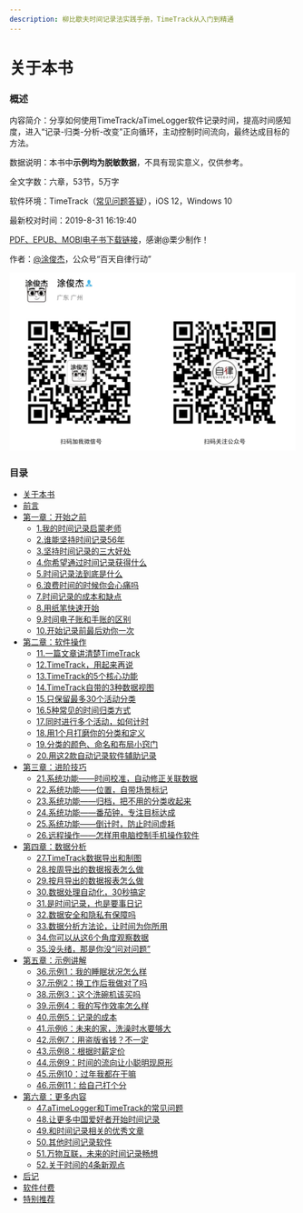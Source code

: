 ```yaml
---
description: 柳比歇夫时间记录法实践手册，TimeTrack从入门到精通
---
```


# 关于本书

### 概述

内容简介：分享如何使用TimeTrack/aTimeLogger软件记录时间，提高时间感知度，进入“记录-归类-分析-改变”正向循环，主动控制时间流向，最终达成目标的方法。

数据说明：本书中**示例均为脱敏数据**，不具有现实意义，仅供参考。

全文字数：六章，53节，5万字

软件环境：TimeTrack（[常见问题答疑](https://shijian.tujunjie.com/ch06/ch06.47)），iOS 12，Windows 10

最新校对时间：2019-8-31 16:19:40

[PDF、EPUB、MOBI电子书下载链接](http://suo.im/4x3W4n)，感谢@栗少制作！

作者：[@涂俊杰](https://images-cdn.shimo.im/SAphQSbZkjUXGrcs/QQ%E5%9B%BE%E7%89%8720190910202220.jpg)，公众号“百天自律行动”

![&#x5DE6;&#x8FB9;&#x79C1;&#x4EBA;&#x5FAE;&#x4FE1;&#xFF0C;&#x53F3;&#x8FB9;&#x516C;&#x4F17;&#x53F7;](.gitbook/assets/tu-pian%20%281%29.png)

### 目录

* [关于本书](https://shijian.tujunjie.com/)
* [前言](https://shijian.tujunjie.com/ch.start)
* [第一章：开始之前](https://shijian.tujunjie.com/ch01)
  * [1.我的时间记录启蒙老师](https://shijian.tujunjie.com/ch01/ch01.01)
  * [2.谁能坚持时间记录56年](https://shijian.tujunjie.com/ch01/ch01.02)
  * [3.坚持时间记录的三大好处](https://shijian.tujunjie.com/ch01/ch01.03)
  * [4.你希望通过时间记录获得什么](https://shijian.tujunjie.com/ch01/ch01.04)
  * [5.时间记录法到底是什么](https://shijian.tujunjie.com/ch01/ch01.05)
  * [6.浪费时间的时候你会心痛吗](https://shijian.tujunjie.com/ch01/ch01.06)
  * [7.时间记录的成本和缺点](https://shijian.tujunjie.com/ch01/ch01.07)
  * [8.用纸笔快速开始](https://shijian.tujunjie.com/ch01/ch01.08)
  * [9.时间电子账和手账的区别](https://shijian.tujunjie.com/ch01/ch01.09)
  * [10.开始记录前最后劝你一次](https://shijian.tujunjie.com/ch01/ch01.10)
* [第二章：软件操作](https://shijian.tujunjie.com/ch02)
  * [11.一篇文章讲清楚TimeTrack](https://shijian.tujunjie.com/ch02/ch02.11)
  * [12.TimeTrack，用起来再说](https://shijian.tujunjie.com/ch02/ch02.12)
  * [13.TimeTrack的5个核心功能](https://shijian.tujunjie.com/ch02/ch02.13)
  * [14.TimeTrack自带的3种数据视图](https://shijian.tujunjie.com/ch02/ch02.14)
  * [15.只保留最多30个活动分类](https://shijian.tujunjie.com/ch02/ch02.15)
  * [16.5种常见的时间归类方式](https://shijian.tujunjie.com/ch02/ch02.16)
  * [17.同时进行多个活动，如何计时](https://shijian.tujunjie.com/ch02/ch02.17)
  * [18.用1个月打磨你的分类和定义](https://shijian.tujunjie.com/ch02/ch02.18)
  * [19.分类的颜色、命名和布局小窍门](https://shijian.tujunjie.com/ch02/ch02.19)
  * [20.用这2款自动记录软件辅助记录](https://shijian.tujunjie.com/ch02/ch02.20)
* [第三章：进阶技巧](https://shijian.tujunjie.com/ch03)
  * [21.系统功能——时间校准，自动修正关联数据](https://shijian.tujunjie.com/ch03/ch03.21)
  * [22.系统功能——位置，自带场景标记](https://shijian.tujunjie.com/ch03/ch03.22)
  * [23.系统功能——归档，把不用的分类收起来](https://shijian.tujunjie.com/ch03/ch03.23)
  * [24.系统功能——番茄钟，专注目标达成](https://shijian.tujunjie.com/ch03/ch03.24)
  * [25.系统功能——倒计时，防止时间虚耗](https://shijian.tujunjie.com/ch03/ch03.25)
  * [26.远程操作——怎样用电脑控制手机操作软件](https://shijian.tujunjie.com/ch03/ch03.26)
* [第四章：数据分析](https://shijian.tujunjie.com/ch04)
  * [27.TimeTrack数据导出和制图](https://shijian.tujunjie.com/ch04/ch04.27)
  * [28.按周导出的数据报表怎么做](https://shijian.tujunjie.com/ch04/ch04.28)
  * [29.按月导出的数据报表怎么做](https://shijian.tujunjie.com/ch04/ch04.29)
  * [30.数据处理自动化，30秒搞定](https://shijian.tujunjie.com/ch04/ch04.30)
  * [31.是时间记录，也是要事日记](https://shijian.tujunjie.com/ch04/ch04.31)
  * [32.数据安全和隐私有保障吗](https://shijian.tujunjie.com/ch04/ch04.32)
  * [33.数据分析方法论，让时间为你所用](https://shijian.tujunjie.com/ch04/ch04.33)
  * [34.你可以从这6个角度观察数据](https://shijian.tujunjie.com/ch04/ch04.34)
  * [35.没头绪，那是你没“问对问题”](https://shijian.tujunjie.com/ch04/ch04.35)
* [第五章：示例讲解](https://shijian.tujunjie.com/ch05)
  * [36.示例1：我的睡眠状况怎么样](https://shijian.tujunjie.com/ch05/ch05.36)
  * [37.示例2：换工作后我做对了吗](https://shijian.tujunjie.com/ch05/ch05.37)
  * [38.示例3：这个洗碗机该买吗](https://shijian.tujunjie.com/ch05/ch05.38)
  * [39.示例4：我的写作效率怎么样](https://shijian.tujunjie.com/ch05/ch05.39)
  * [40.示例5：记录的成本](https://shijian.tujunjie.com/ch05/ch05.40)
  * [41.示例6：未来的家，洗澡时水要够大](https://shijian.tujunjie.com/ch05/ch05.41)
  * [42.示例7：用盗版省钱？不一定](https://shijian.tujunjie.com/ch05/ch05.42)
  * [43.示例8：根据时薪定价](https://shijian.tujunjie.com/ch05/ch05.43)
  * [44.示例9：时间的流向让小聪明现原形](https://shijian.tujunjie.com/ch05/ch05.44)
  * [45.示例10：过年我都在干嘛](https://shijian.tujunjie.com/ch05/ch05.45)
  * [46.示例11：给自己打个分](https://shijian.tujunjie.com/ch05/ch05.46)
* [第六章：更多内容](https://shijian.tujunjie.com/ch06)
  * [47.aTimeLogger和TimeTrack的常见问题](https://shijian.tujunjie.com/ch06/ch06.47)
  * [48.让更多中国爱好者开始时间记录](https://shijian.tujunjie.com/ch06/ch06.48)
  * [49.和时间记录相关的优秀文章](https://shijian.tujunjie.com/ch06/ch06.49)
  * [50.其他时间记录软件](https://shijian.tujunjie.com/ch06/ch06.50)
  * [51.万物互联，未来的时间记录畅想](https://shijian.tujunjie.com/ch06/ch06.51)
  * [52.关于时间的4条新观点](https://shijian.tujunjie.com/ch06/ch06.52)
* [后记](https://shijian.tujunjie.com/ch.end)
* [软件付费](https://shijian.tujunjie.com/donate)
* [特别推荐](https://shijian.tujunjie.com/add.01)

